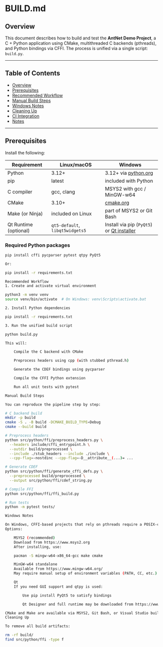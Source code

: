 # BUILD.md

## Overview

This document describes how to build and test the **AntNet Demo Project**, a C + Python application using CMake, multithreaded C backends (pthreads), and Python bindings via CFFI. The process is unified via a single script: `build.py`.

---

## Table of Contents

- [Overview](#overview)
- [Prerequisites](#prerequisites)
- [Recommended Workflow](#recommended-workflow)
- [Manual Build Steps](#manual-build-steps)
- [Windows Notes](#windows-notes)
- [Cleaning Up](#cleaning-up)
- [CI Integration](#ci-integration)
- [Notes](#notes)

---

## Prerequisites

Install the following:

| Requirement            | Linux/macOS                    | Windows                              |
|------------------------|--------------------------------|--------------------------------------|
| Python                 | 3.12+                          | 3.12+ via [python.org](https://www.python.org) |
| pip                    | latest                         | included with Python                 |
| C compiler             | gcc, clang                     | MSYS2 with gcc / MinGW-w64           |
| CMake                  | 3.10+                          | [cmake.org](https://cmake.org)       |
| Make (or Ninja)        | included on Linux              | part of MSYS2 or Git Bash            |
| Qt Runtime (optional)  | `qt5-default`, `libqt5widgets5`| Install via pip (`PyQt5`) or [Qt installer](https://www.qt.io/download) |

### Required Python packages

```bash
pip install cffi pycparser pytest qtpy PyQt5

Or:

pip install -r requirements.txt

Recommended Workflow
1. Create and activate virtual environment

python3 -m venv venv
source venv/bin/activate  # On Windows: venv\Scripts\activate.bat

2. Install Python dependencies

pip install -r requirements.txt

3. Run the unified build script

python build.py

This will:

    Compile the C backend with CMake

    Preprocess headers using cpp (with stubbed pthread.h)

    Generate the CDEF bindings using pycparser

    Compile the CFFI Python extension

    Run all unit tests with pytest

Manual Build Steps

You can reproduce the pipeline step by step:

# C backend build
mkdir -p build
cmake -S . -B build -DCMAKE_BUILD_TYPE=Debug
cmake --build build

# Preprocess headers
python src/python/ffi/preprocess_headers.py \
  --headers include/cffi_entrypoint.h \
  --outdir build/preprocessed \
  --include ./stub_headers --include ./include \
  --cpp-flag=-nostdinc --cpp-flag=-D__attribute__(...)= ...

# Generate CDEF
python src/python/ffi/generate_cffi_defs.py \
  --preprocessed build/preprocessed \
  --output src/python/ffi/cdef_string.py

# Compile FFI
python src/python/ffi/ffi_build.py

# Run tests
python -m pytest tests/

Windows Notes

On Windows, CFFI-based projects that rely on pthreads require a POSIX-compatible environment.
Options:

    MSYS2 (recommended)
    Download from https://www.msys2.org
    After installing, use:

    pacman -S mingw-w64-x86_64-gcc make cmake

    MinGW-w64 standalone
    Available from https://www.mingw-w64.org/
    May require manual setup of environment variables (PATH, CC, etc.)

    Qt
    If you need GUI support and qtpy is used:

        Use pip install PyQt5 to satisfy bindings

        Qt Designer and full runtime may be downloaded from https://www.qt.io/download

CMake and Make are available via MSYS2, Git Bash, or Visual Studio build tools.
Cleaning Up

To remove all build artifacts:

rm -rf build/
find src/python/ffi -type f

